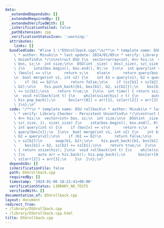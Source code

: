 ```yaml
---
data:
  _extendedDependsOn: []
  _extendedRequiredBy: []
  _extendedVerifiedWith: []
  _isVerificationFailed: false
  _pathExtension: cpp
  _verificationStatusIcon: ':warning:'
  attributes:
    links: []
  bundledCode: "#line 1 \"DSUrollback.cpp\"\n/**\n * template name: DSU rollback\n\
    \ * author: Misuki\n * last update: 2024/01/05\n * verify: Library Checker - Persistent\
    \ Unionfind\n */\n\nstruct DSU {\n  vector<array<int, 4>> his;\n  vector<int>\
    \ bos, sz;\n  int size;\n\n  DSU(int _size) : bos(_size), sz(_size, 1), size(_size)\
    \ {\n    iota(bos.begin(), bos.end(), 0);\n  }\n\n  int query(int v) {\n    if\
    \ (bos[v] == v)\n      return v;\n    else\n      return query(bos[v]);\n  }\n\
    \n  bool merge(int v1, int v2) {\n    int b1 = query(v1), b2 = query(v2);\n\n\
    \    if (b1 == b2)\n      return false;\n\n    if (sz[b1] > sz[b2])\n      swap(b1,\
    \ b2);\n\n    his.push_back({b1, bos[b1], b2, sz[b2]});\n    bos[b1] = b2, sz[b2]\
    \ += sz[b1];\n\n    return true;\n  }\n\n  int time() { return ssize(his); }\n\
    \n  void rollback(int t) {\n    while(ssize(his) > t) {\n      auto arr = his.back();\
    \ his.pop_back();\n      bos[arr[0]] = arr[1], sz[arr[2]] = arr[3];\n    }\n \
    \ }\n};\n"
  code: "/**\n * template name: DSU rollback\n * author: Misuki\n * last update: 2024/01/05\n\
    \ * verify: Library Checker - Persistent Unionfind\n */\n\nstruct DSU {\n  vector<array<int,\
    \ 4>> his;\n  vector<int> bos, sz;\n  int size;\n\n  DSU(int _size) : bos(_size),\
    \ sz(_size, 1), size(_size) {\n    iota(bos.begin(), bos.end(), 0);\n  }\n\n \
    \ int query(int v) {\n    if (bos[v] == v)\n      return v;\n    else\n      return\
    \ query(bos[v]);\n  }\n\n  bool merge(int v1, int v2) {\n    int b1 = query(v1),\
    \ b2 = query(v2);\n\n    if (b1 == b2)\n      return false;\n\n    if (sz[b1]\
    \ > sz[b2])\n      swap(b1, b2);\n\n    his.push_back({b1, bos[b1], b2, sz[b2]});\n\
    \    bos[b1] = b2, sz[b2] += sz[b1];\n\n    return true;\n  }\n\n  int time()\
    \ { return ssize(his); }\n\n  void rollback(int t) {\n    while(ssize(his) > t)\
    \ {\n      auto arr = his.back(); his.pop_back();\n      bos[arr[0]] = arr[1],\
    \ sz[arr[2]] = arr[3];\n    }\n  }\n};\n"
  dependsOn: []
  isVerificationFile: false
  path: DSUrollback.cpp
  requiredBy: []
  timestamp: '2024-01-06 18:21:41+08:00'
  verificationStatus: LIBRARY_NO_TESTS
  verifiedWith: []
documentation_of: DSUrollback.cpp
layout: document
redirect_from:
- /library/DSUrollback.cpp
- /library/DSUrollback.cpp.html
title: DSUrollback.cpp
---
```

